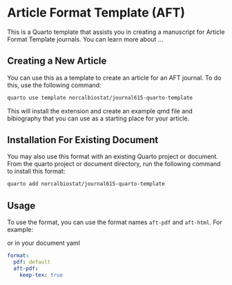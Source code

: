 # Article Format Template (AFT)

<!-- ALL THE BELOW SHOULD BE IN YOUR README -->

This is a Quarto template that assists you in creating a manuscript for Article Format Template journals. You can learn more about ...

## Creating a New Article

You can use this as a template to create an article for an AFT journal. To do this, use the following command:

```bash
quarto use template norcalbiostat/journal615-quarto-template
```

This will install the extension and create an example qmd file and bibiography that you can use as a starting place for your article.

## Installation For Existing Document

You may also use this format with an existing Quarto project or document. From the quarto project or document directory, run the following command to install this format:

```bash
quarto add norcalbiostat/journal615-quarto-template
```

## Usage

To use the format, you can use the format names `aft-pdf` and `aft-html`. For example:

or in your document yaml

```yaml
format:
  pdf: default
  aft-pdf:
    keep-tex: true    
```
